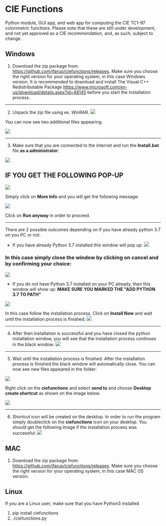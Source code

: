 # CIE Functions

Python module, GUI app, and web app for computing the CIE TC1-97 colorimetric functions. Please note that these are still under development, and not yet approved as a CIE recommendation, and, as such, subject to change.


## Windows

1. Download the zip package from: https://github.com/ifarup/ciefunctions/releases. Make sure you choose the right version for your operating system, in this case Windows version. It is recommended to download and install The Visual C++ Redistributable Package https://www.microsoft.com/en-us/download/details.aspx?id=48145 before you start the installation process.

***

2. Unpack the zip file using ex. WinRAR.
![](https://imgur.com/3C7lBd7.png)

You can now see two additional files appearing.

![](https://imgur.com/XxnLBaj.png)

***

3. Make sure that you are connected to the internet and run the **Install.bat** file **as a administrator**: 

![](https://imgur.com/ECe9c7I.png)

## IF YOU GET THE FOLLOWING POP-UP

![](https://imgur.com/fflpYvd.png)

Simply click on **More Info** and you will get the following message:

![](https://imgur.com/tpQZfOu.png)

Click on **Run anyway** in order to proceed.

***

There are 2 possible outcomes depending on if you have already python 3.7 on you PC or not.
*  If you have already Python 3.7 installed this window will pop up:
![](https://imgur.com/GxIZw5k.png)

### In this case simply close the window by clicking on **cancel** and by confirming your choice:
![](https://imgur.com/uD5bp3O.png)

* If you do not have Python 3.7 installed on your PC already, then this window will show up:
**MAKE SURE YOU MARKED THE "ADD PYTHON 3.7 TO PATH"**




![](https://imgur.com/IrcN87o.png)

In this case follow the installation process. Click on **Install Now** and wait until the installation process is finished:
![](https://imgur.com/hgPimnB.png)

***

4. After then installation is successful and you have closed the python installation window, you will see that the installation process continues in the black window:
![](https://imgur.com/kT73Ntq.png)

***

5. Wait until the installation process is finished. After the installation process is finished the black window will automatically close. You can now see new files appeared in the folder:

![](https://imgur.com/YCbMHS3.png)

Right click on the **ciefunctions** and select **send to** and choose **Desktop create shortcut** as shown on the image below.

![](https://imgur.com/Z5lVizl.png)

***

6. Shortcut icon will be created on the desktop. In order to run the program simply doubleclick on the **ciefunctions** icon on your desktop. You should get the following image if the installation process was successful:
![](https://imgur.com/5dXSWXr.png)

## MAC

1. Download the zip package from: https://github.com/ifarup/ciefunctions/releases. Make sure you choose the right version for your operating system, in this case MAC OS version.

## Linux

If you are a Linux user, make sure that you have Python3 installed
1. pip install ciefunctions
2. ./ciefunctions.py
